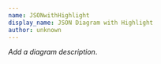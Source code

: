 ```yaml
---
name: JSONwithHighlight
display_name: JSON Diagram with Highlight
author: unknown
---
```

_Add a diagram description_.
